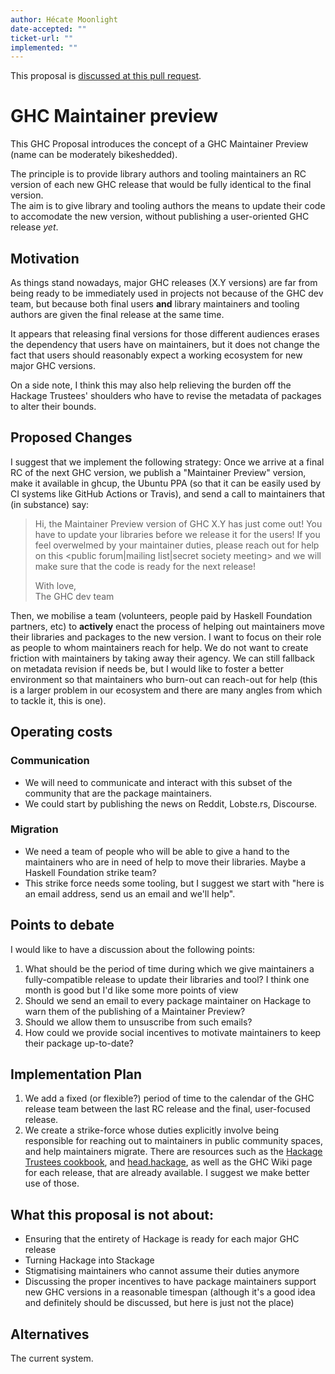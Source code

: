 ```yaml
---
author: Hécate Moonlight
date-accepted: ""
ticket-url: ""
implemented: ""
---
```


This proposal is [discussed at this pull request](https://github.com/ghc-proposals/ghc-proposals/pull/417).

# GHC Maintainer preview

This GHC Proposal introduces the concept of a GHC Maintainer Preview (name can be moderately bikeshedded).

The principle is to provide library authors and tooling maintainers an RC version of each new GHC release that would be fully identical to the final version.  
The aim is to give library and tooling authors the means to update their code to accomodate the new version, without publishing a user-oriented GHC release _yet_.

## Motivation

As things stand nowadays, major GHC releases (X.Y versions) are far from being ready to be immediately used in projects not because of the GHC dev team,
but because both final users **and** library maintainers and tooling authors are given the final release at the same time.  

It appears that releasing final versions for those different audiences erases the dependency that users have on maintainers,
but it does not change the fact that users should reasonably expect a working ecosystem for new major GHC versions.

On a side note, I think this may also help relieving the burden off the Hackage Trustees' shoulders who have to revise the metadata of packages to alter their bounds. 

## Proposed Changes

I suggest that we implement the following strategy: Once we arrive at a final RC of the next GHC version, we publish a "Maintainer Preview" version,
make it available in ghcup, the Ubuntu PPA (so that it can be easily used by CI systems like GitHub Actions or Travis), and send a call to maintainers that (in substance) say:

> Hi, the Maintainer Preview version of GHC X.Y has just come out! You have <period of time> to update your libraries before we release it for the users!
If you feel overwelmed by your maintainer duties, please reach out for help on this <public forum|mailing list|secret society meeting> and we will make sure that
the code is ready for the next release!  
>
>With love,  
The GHC dev team

Then, we mobilise a team (volunteers, people paid by Haskell Foundation partners, etc) to **actively** enact the process of helping out maintainers move their libraries and packages to the new version. I want to focus on their role as people to whom maintainers reach for help. We do not want to create friction with maintainers by taking away their agency. We can still fallback on metadata revision if needs be, but I would like to foster a better environment so that maintainers who burn-out can reach-out for help (this is a larger problem in our ecosystem and there are many angles from which to tackle it, this is one).

## Operating costs

### Communication
* We will need to communicate and interact with this subset of the community that are the package maintainers.
* We could start by publishing the news on Reddit, Lobste.rs, Discourse.

### Migration

* We need a team of people who will be able to give a hand to the maintainers who are in need of help to move their libraries. Maybe a Haskell Foundation strike team?
* This strike force needs some tooling, but I suggest we start with "here is an email address, send us an email and we'll help".

## Points to debate
I would like to have a discussion about the following points:

1. What should be the period of time during which we give maintainers a fully-compatible release to update their libraries and tool?
I think one month is good but I'd like some more points of view
1. Should we send an email to every package maintainer on Hackage to warn them of the publishing of a Maintainer Preview?
2. Should we allow them to unsuscribe from such emails?
3. How could we provide social incentives to motivate maintainers to keep their package up-to-date? 

## Implementation Plan

1. We add a fixed (or flexible?) period of time to the calendar of the GHC release team between the last RC release and the final, user-focused release.
2. We create a strike-force whose duties explicitly involve being responsible for reaching out to maintainers in public community spaces, and help maintainers migrate. There are resources such as the [Hackage Trustees cookbook](https://github.com/haskell-infra/hackage-trustees/blob/master/cookbook.md), and [head.hackage](https://ghc.gitlab.haskell.org/head.hackage/), as well as the GHC Wiki page for each release, that are already available. I suggest we make better use of those.

## What this proposal is not about:

* Ensuring that the entirety of Hackage is ready for each major GHC release
* Turning Hackage into Stackage
* Stigmatising maintainers who cannot assume their duties anymore
* Discussing the proper incentives to have package maintainers support new GHC versions in a reasonable timespan (although it's a good idea and definitely should be discussed, but here is just not the place)

## Alternatives

The current system. 
